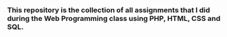 ### This repository is the collection of all assignments that I did during the Web Programming class using PHP, HTML, CSS and SQL.
